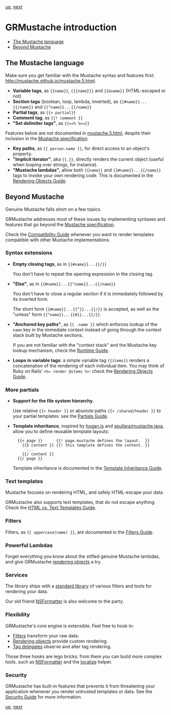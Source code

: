 [up](../../../../GRMustache), [next](templates.md)

GRMustache introduction
=======================

- [The Mustache language](#the-mustache-language)
- [Beyond Mustache](#beyond-mustache)


The Mustache language
---------------------

Make sure you get familiar with the Mustache syntax and features first: http://mustache.github.io/mustache.5.html.

- **Variable tags**, as `{{name}}`, `{{{name}}}` and `{{&name}}` (HTML-escaped or not)
- **Section tags** (boolean, loop, lambda, inverted), as `{{#name}}...{{/name}}` and `{{^name}}...{{/name}}`
- **Partial tags**, as `{{> partial}}`
- **Comment tag**, as `{{! comment }}`
- **"Set delimiter tags"**, as `{{=<% %>=}}`

Features below are not documented in [mustache.5.html](http://mustache.github.io/mustache.5.html), despite their inclusion in the [Mustache specification](https://github.com/mustache/spec):

- **Key paths**, as `{{ person.name }}`, for direct access to an object's property.
- **"Implicit iterator"**, aka `{{.}}`, directly renders the current object (useful when looping over strings, for instance).
- **"Mustache lambdas"**, allow both `{{name}}` and `{{#name}}...{{/name}}` tags to invoke your own rendering code. This is documented in the [Rendering Objects Guide](rendering_objects.md).


Beyond Mustache
---------------

Genuine Mustache falls short on a few topics.

GRMustache addresses most of these issues by implementing syntaxes and features that go beyond the [Mustache specification](https://github.com/mustache/spec).

Check the [Compatibility Guide](compatibility.md) whenever you want to render templates compatible with other Mustache implementations.

### Syntax extensions

- **Empty closing tags**, as in `{{#name}}...{{/}}`

    You don't have to repeat the opening expression in the closing tag.

- **"Else"**, as in `{{#name}}...{{^name}}...{{/name}}`
    
    You don't have to close a regular section if it is immediately followed by its inverted form.
    
    The short form `{{#name}}...{{^}}...{{/}}` is accepted, as well as the "unless" form `{{^name}}...{{#}}...{{/}}`.

- **"Anchored key paths"**, as `{{ .name }}` which enforces lookup of the `name` key in the immediate context instead of going through the context stack built by Mustache sections.
    
    If you are not familiar with the "context stack" and the Mustache key lookup mechanism, check the [Runtime Guide](runtime.md#the-context-stack).

- **Loops in variable tags**: a simple variable tag `{{items}}` renders a concatenation of the rendering of each individual item. You may think of Ruby on Rails' `<%= render @items %>`: check the [Rendering Objects Guide](rendering_objects.md).


### More partials

- **Support for the file system hierarchy**.
    
    Use relative `{{> header }}` or absolute paths `{{> /shared/header }}` to your partial templates: see the [Partials Guide](partials.md).

- **Template inheritance**, inspired by [hogan.js](http://twitter.github.com/hogan.js/) and [spullara/mustache.java](https://github.com/spullara/mustache.java), allow you to define reusable template layouts:
    
        {{< page }}      {{! page.mustache defines the layout.  }}
          {{$ content }} {{! this template defines the content. }}
            ...
          {{/ content }}
        {{/ page }}
    
    Template inheritance is documented in the [Template Inheritance Guide](template_inheritance.md).


### Text templates

Mustache focuses on rendering HTML, and safely HTML-escape your data.

GRMustache also supports text templates, that do not escape anything. Check the [HTML vs. Text Templates Guide](html_vs_text.md).


### Filters

Filters, as `{{ uppercase(name) }}`, are documented in the [Filters Guide](filters.md).


### Powerful Lambdas

Forget everything you know about the stifled genuine Mustache lambdas, and give GRMustache [rendering objects](rendering_objects.md) a try.


### Services

The library ships with a [standard library](standard_library.md) of various filters and tools for rendering your data.

Our old friend [NSFormatter](NSFormatter.md) is also welcome to the party.


### Flexibility

GRMustache's core engine is extensible. Feel free to hook in:

- [Filters](filters.md) transform your raw data.
- [Rendering objects](rendering_objects.md) provide custom rendering.
- [Tag delegates](delegate.md) observe and alter tag rendering.

Those three hooks are lego bricks: from them you can build more complex tools, such as [NSFormatter](NSFormatter.md) and the [localize](standard_library.md#localize) helper.


### Security

GRMustache has built-in features that prevents it from threatening your application whenever you render untrusted templates or data. See the [Security Guide](security.md) for more information.


[up](../../../../GRMustache), [next](templates.md)
